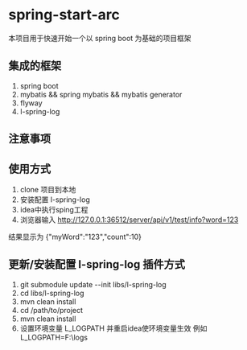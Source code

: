 # spring-start-arc

本项目用于快速开始一个以 spring boot 为基础的项目框架

## 集成的框架

1. spring boot
2. mybatis && spring mybatis && mybatis generator
3. flyway 
4. l-spring-log

## 注意事项


## 使用方式

1. clone 项目到本地
2. 安装配置 l-spring-log
8. idea中执行sping工程
9. 浏览器输入 http://127.0.0.1:36512/server/api/v1/test/info?word=123

结果显示为 {"myWord":"123","count":10}


## 更新/安装配置 l-spring-log 插件方式

1. git submodule update --init libs/l-spring-log
2. cd libs/l-spring-log
3. mvn clean install
4. cd /path/to/project
5. mvn clean install
6. 设置环境变量 L_LOGPATH 并重启idea使环境变量生效
    例如 L_LOGPATH=F:\logs

